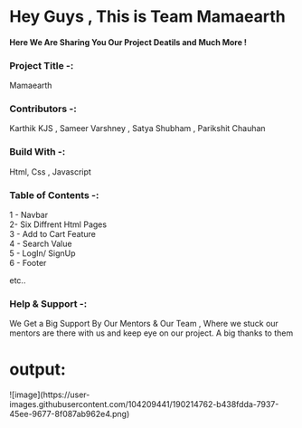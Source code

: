 <h1> Hey Guys , This is Team Mamaearth </h1>
<h4> Here We Are Sharing You Our Project Deatils and Much More ! </h4>

<h3> Project Title  -:</h3>
<p> Mamaearth <p>

<h3> Contributors  -:</h3>
<p> Karthik KJS , Sameer Varshney ,  Satya Shubham , Parikshit Chauhan <p>

<h3> Build With  -:</h3>
<p> Html, Css , Javascript </p>

<h3> Table of Contents  -:</h3>
<p> 
1 - Navbar <br>
2-  Six Diffrent Html Pages<br>
3 - Add to Cart Feature<br>
4 - Search Value<br>
5 - LogIn/ SignUp<br>
6 - Footer<br>

etc..

 </p>

<h3> Help & Support -:</h3>
<p> We Get a Big Support By Our Mentors & Our Team , Where we stuck our mentors are there with us and keep eye on our project. A big thanks to them </p>

<h1>output:</h1>
![image](https://user-images.githubusercontent.com/104209441/190214762-b438fdda-7937-45ee-9677-8f087ab962e4.png)


